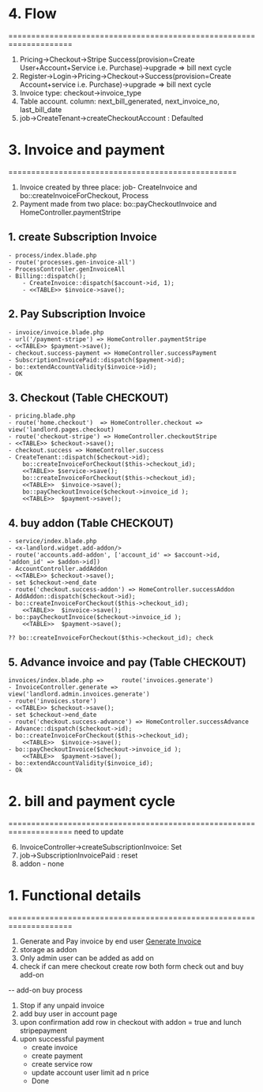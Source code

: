 
# 4. Flow 
====================================================================
1. Pricing->Checkout->Stripe Success(provision=Create User+Account+Service i.e. Purchase)->upgrade => bill next cycle
2. Register->Login->Pricing->Checkout->Success(provision=Create Account+service i.e. Purchase)->upgrade => bill next cycle
3. Invoice type: checkout->invoice_type
4. Table account. column: next_bill_generated, next_invoice_no, last_bill_date
5. job->CreateTenant->createCheckoutAccount : Defaulted


# 3. Invoice and payment
==================================================
1. Invoice created by three place: job- CreateInvoice and bo::createInvoiceForCheckout, Process
2. Payment made from two place: bo::payCheckoutInvoice and HomeController.paymentStripe

## 1. create Subscription Invoice
	- process/index.blade.php
	- route('processes.gen-invoice-all')
	- ProcessController.genInvoiceAll
	- Billing::dispatch();
		- CreateInvoice::dispatch($account->id, 1);
		- <<TABLE>> $invoice->save();

## 2. Pay Subscription Invoice
	- invoice/invoice.blade.php 
	- url('/payment-stripe') => HomeController.paymentStripe
	- <<TABLE>> $payment->save();
	- checkout.success-payment => HomeController.successPayment
	- SubscriptionInvoicePaid::dispatch($payment->id);
	- bo::extendAccountValidity($invoice->id);
	- OK

## 3. Checkout (Table CHECKOUT)
	- pricing.blade.php 
	- route('home.checkout')  => HomeController.checkout => view('landlord.pages.checkout)
	- route('checkout-stripe') => HomeController.checkoutStripe
	- <<TABLE>> $checkout->save();
	- checkout.success => HomeController.success
	- CreateTenant::dispatch($checkout->id);
		bo::createInvoiceForCheckout($this->checkout_id);
		<<TABLE>> $service->save();
		bo::createInvoiceForCheckout($this->checkout_id);
		<<TABLE>>  $invoice->save();
		bo::payCheckoutInvoice($checkout->invoice_id );
		<<TABLE>>  $payment->save();

## 4. buy addon (Table CHECKOUT)
	- service/index.blade.php
	- <x-landlord.widget.add-addon/>
	- route('accounts.add-addon', ['account_id' => $account->id, 'addon_id' => $addon->id])
	- AccountController.addAddon
	- <<TABLE>> $checkout->save();
	- set $checkout->end_date	
	- route('checkout.success-addon') => HomeController.successAddon
	- AddAddon::dispatch($checkout->id);
	- bo::createInvoiceForCheckout($this->checkout_id);
		<<TABLE>>  $invoice->save();
	- bo::payCheckoutInvoice($checkout->invoice_id );
		<<TABLE>>  $payment->save();

	?? bo::createInvoiceForCheckout($this->checkout_id); check


## 5. Advance invoice and pay (Table CHECKOUT)
	invoices/index.blade.php => 	route('invoices.generate') 
	- InvoiceController.generate => view('landlord.admin.invoices.generate')
	- route('invoices.store') 
	- <<TABLE>> $checkout->save();
	- set $checkout->end_date	
	- route('checkout.success-advance') => HomeController.successAdvance
	- Advance::dispatch($checkout->id);
	- bo::createInvoiceForCheckout($this->checkout_id);
		<<TABLE>>  $invoice->save();
	- bo::payCheckoutInvoice($checkout->invoice_id );
		<<TABLE>>  $payment->save();
	- bo::extendAccountValidity($invoice_id);
	- Ok


# 2. bill and payment cycle 
====================================================================
need to update

6. InvoiceController->createSubscriptionInvoice: Set
7. job->SubscriptionInvoicePaid : reset
8. addon - none


# 1. Functional details 
====================================================================

1. Generate and Pay invoice by end user
	<a class="btn btn-primary btn-sm" href="{{ route('invoices.generate') }}">
		<i class="bi bi-plus-square me-1"></i> Generate Invoice
	</a>
2. storage as addon
3. Only admin  user can be added as add on
4. check if can mere checkout create row both form check out and buy add-on

-- add-on buy process
1. Stop if any unpaid invoice
2. add buy user in account page
3. upon confirmation add row in checkout with addon = true and lunch stripepayment
4. upon successful payment
	- create invoice
	- create payment
	- create service row
	- update account user limit ad n price
	- Done
